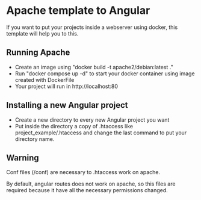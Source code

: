 # Apache template to Angular #

If you want to put your projects inside a webserver using docker, this template will help you to this.

## Running Apache ##

* Create an image using "docker build -t apache2/debian:latest ."
* Run "docker compose up -d" to start your docker container using image created with DockerFile
* Your project will run in http://localhost:80

## Installing a new Angular project ##

* Create a new directory to every new Angular project you want
* Put inside the directory a copy of .htaccess like project_example/.htaccess and change the last command to put your directory name.

## Warning ##

Conf files (/conf) are necessary to .htaccess work on apache.

By default, angular routes does not work on apache, so this files are required because it have all the necessary permissions changed.
